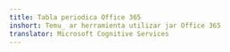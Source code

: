 ```yaml
---
title: Tabla periodica Office 365
inshort: Temu̲ ar herramienta utilizar jar Office 365
translator: Microsoft Cognitive Services
---
```





